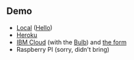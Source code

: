 ##  Demo

- <a target="_blank" href="http://localhost:1880/admin">Local</a> ([Hello](http://localhost:1880/howdoyou))
- <a target="_blank" href="https://stwnodered.herokuapp.com/admin/">Heroku</a>
- <a target="_blank" href="http://notessensei.mybluemix.net/red/">IBM Cloud</a> (with the <a href="http://notessensei.mybluemix.net/bulb" target="_blank">Bulb</a>) and <a href="http://notessensei.mybluemix.net/angular" target="_blank">the form</a>
- Raspberry PI (sorry, didn't bring)

